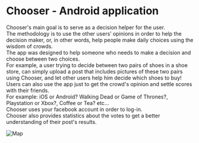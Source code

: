 # Chooser - Android application
Chooser's main goal is to serve as a decision helper for the user.<br>
The methodology is to use the other users’ opinions in order to help the decision maker, or, in other words, help people make daily choices using the wisdom of crowds.<br>
The app was designed to help someone who needs to make a decision and choose between two choices.<br>
For example, a user trying to decide between two pairs of shoes in a shoe store, can simply upload a post that includes pictures of these two pairs using Chooser, and let other users help him decide which shoes to buy!<br>
Users can also use the app just to get the crowd's opinion and settle scores with their friends.<br>
For example: iOS or Android? Walking Dead or Game of Thrones?, Playstation or Xbox?, Coffee or Tea? etc...<br>
Chooser uses your facebook account in order to log-in.<br>
Chooser also provides statistics about the votes to get a better understanding of their post's results.<br>


![Map](http://img.photobucket.com/albums/v385/ben_v/154e5b62-804a-4a61-a61e-ce271c1c077c_zps8hvxvqvj.png)
